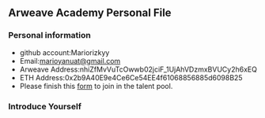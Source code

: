 ## Arweave Academy Personal File

### Personal information

- github account:Mariorizkyy
- Email:marioyanuat@gmail.com
- Arweave Address:nhiZfMvVuTcOwwb02jciF_1UjAhVDzmxBVUCy2h6xEQ
- ETH Address:0x2b9A40E9e4Ce6Ce54EE4f61068856885d6098B25
- Please finish this [form](https://docs.google.com/forms/d/e/1FAIpQLSfWA5fIIcBgmRppm3jNz5vmf9Mai_QMVil-2pO4r7YKn_Zhtw/viewform?usp=sf_link) to join in the talent pool.

### Introduce Yourself

